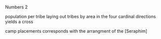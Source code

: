 Numbers 2


population per tribe
	laying out tribes by area in the four cardinal directions yields a cross

camp placements corresponds with the arrangment of the [Seraphim]
